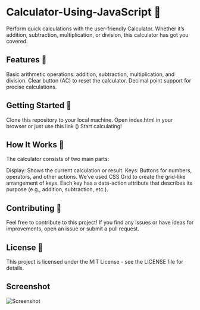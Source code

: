 # Calculator-Using-JavaScript 📮
Perform quick calculations with the user-friendly Calculator. Whether it’s addition, subtraction, multiplication, or division, this calculator has got you covered.

## Features 🌟
Basic arithmetic operations: addition, subtraction, multiplication, and division.
Clear button (AC) to reset the calculator.
Decimal point support for precise calculations.

## Getting Started 🚀
Clone this repository to your local machine.
Open index.html in your browser or just use this link ()
Start calculating!

## How It Works 🤔
The calculator consists of two main parts:

Display: Shows the current calculation or result.
Keys: Buttons for numbers, operators, and other actions.
We’ve used CSS Grid to create the grid-like arrangement of keys. Each key has a data-action attribute that describes its purpose (e.g., addition, subtraction, etc.).

## Contributing 🙌
Feel free to contribute to this project! If you find any issues or have ideas for improvements, open an issue or submit a pull request.

## License 📜
This project is licensed under the MIT License - see the LICENSE file for details.

## Screenshot
![Screenshot](https://github.com/berserker09/Calculator/assets/127211985/02776533-2cf1-4e09-8ec7-8c49c4429560)
